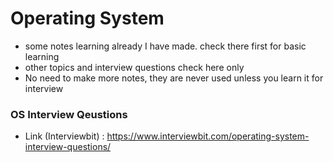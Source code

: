 # Operating System 
* some notes learning already I have made. check there first for basic learning
* other topics and interview questions check here only
* No need to make more notes, they are never used unless you learn it for interview




### OS Interview Qeustions
* Link (Interviewbit) : https://www.interviewbit.com/operating-system-interview-questions/